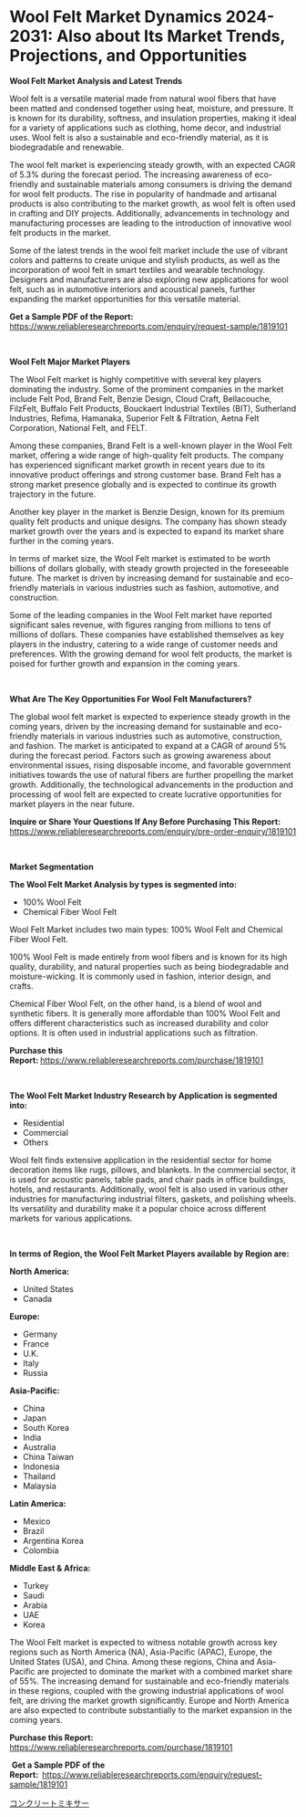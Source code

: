 <p><h1>Wool Felt Market Dynamics 2024-2031: Also about Its Market Trends, Projections, and Opportunities</h1></p><p><strong>Wool Felt Market Analysis and Latest Trends</strong></p>
<p><p>Wool felt is a versatile material made from natural wool fibers that have been matted and condensed together using heat, moisture, and pressure. It is known for its durability, softness, and insulation properties, making it ideal for a variety of applications such as clothing, home decor, and industrial uses. Wool felt is also a sustainable and eco-friendly material, as it is biodegradable and renewable.</p><p>The wool felt market is experiencing steady growth, with an expected CAGR of 5.3% during the forecast period. The increasing awareness of eco-friendly and sustainable materials among consumers is driving the demand for wool felt products. The rise in popularity of handmade and artisanal products is also contributing to the market growth, as wool felt is often used in crafting and DIY projects. Additionally, advancements in technology and manufacturing processes are leading to the introduction of innovative wool felt products in the market.</p><p>Some of the latest trends in the wool felt market include the use of vibrant colors and patterns to create unique and stylish products, as well as the incorporation of wool felt in smart textiles and wearable technology. Designers and manufacturers are also exploring new applications for wool felt, such as in automotive interiors and acoustical panels, further expanding the market opportunities for this versatile material.</p></p>
<p><strong>Get a Sample PDF of the Report:&nbsp;</strong> <a href="https://www.reliableresearchreports.com/enquiry/request-sample/1819101">https://www.reliableresearchreports.com/enquiry/request-sample/1819101</a></p>
<p>&nbsp;</p>
<p><strong>Wool Felt Major Market Players</strong></p>
<p><p>The Wool Felt market is highly competitive with several key players dominating the industry. Some of the prominent companies in the market include Felt Pod, Brand Felt, Benzie Design, Cloud Craft, Bellacouche, FilzFelt, Buffalo Felt Products, Bouckaert Industrial Textiles (BIT), Sutherland Industries, Refima, Hamanaka, Superior Felt & Filtration, Aetna Felt Corporation, National Felt, and FELT.</p><p>Among these companies, Brand Felt is a well-known player in the Wool Felt market, offering a wide range of high-quality felt products. The company has experienced significant market growth in recent years due to its innovative product offerings and strong customer base. Brand Felt has a strong market presence globally and is expected to continue its growth trajectory in the future.</p><p>Another key player in the market is Benzie Design, known for its premium quality felt products and unique designs. The company has shown steady market growth over the years and is expected to expand its market share further in the coming years.</p><p>In terms of market size, the Wool Felt market is estimated to be worth billions of dollars globally, with steady growth projected in the foreseeable future. The market is driven by increasing demand for sustainable and eco-friendly materials in various industries such as fashion, automotive, and construction.</p><p>Some of the leading companies in the Wool Felt market have reported significant sales revenue, with figures ranging from millions to tens of millions of dollars. These companies have established themselves as key players in the industry, catering to a wide range of customer needs and preferences. With the growing demand for wool felt products, the market is poised for further growth and expansion in the coming years.</p></p>
<p>&nbsp;</p>
<p><strong>What Are The Key Opportunities For Wool Felt Manufacturers?</strong></p>
<p><p>The global wool felt market is expected to experience steady growth in the coming years, driven by the increasing demand for sustainable and eco-friendly materials in various industries such as automotive, construction, and fashion. The market is anticipated to expand at a CAGR of around 5% during the forecast period. Factors such as growing awareness about environmental issues, rising disposable income, and favorable government initiatives towards the use of natural fibers are further propelling the market growth. Additionally, the technological advancements in the production and processing of wool felt are expected to create lucrative opportunities for market players in the near future.</p></p>
<p><strong>Inquire or Share Your Questions If Any Before Purchasing This Report:</strong> <a href="https://www.reliableresearchreports.com/enquiry/pre-order-enquiry/1819101">https://www.reliableresearchreports.com/enquiry/pre-order-enquiry/1819101</a></p>
<p>&nbsp;</p>
<p><strong>Market Segmentation</strong></p>
<p><strong>The Wool Felt Market Analysis by types is segmented into:</strong></p>
<p><ul><li>100% Wool Felt</li><li>Chemical Fiber Wool Felt</li></ul></p>
<p><p>Wool Felt Market includes two main types: 100% Wool Felt and Chemical Fiber Wool Felt. </p><p>100% Wool Felt is made entirely from wool fibers and is known for its high quality, durability, and natural properties such as being biodegradable and moisture-wicking. It is commonly used in fashion, interior design, and crafts.</p><p>Chemical Fiber Wool Felt, on the other hand, is a blend of wool and synthetic fibers. It is generally more affordable than 100% Wool Felt and offers different characteristics such as increased durability and color options. It is often used in industrial applications such as filtration.</p></p>
<p><strong>Purchase this Report:&nbsp;</strong><a href="https://www.reliableresearchreports.com/purchase/1819101">https://www.reliableresearchreports.com/purchase/1819101</a></p>
<p>&nbsp;</p>
<p><strong>The Wool Felt Market Industry Research by Application is segmented into:</strong></p>
<p><ul><li>Residential</li><li>Commercial</li><li>Others</li></ul></p>
<p><p>Wool felt finds extensive application in the residential sector for home decoration items like rugs, pillows, and blankets. In the commercial sector, it is used for acoustic panels, table pads, and chair pads in office buildings, hotels, and restaurants. Additionally, wool felt is also used in various other industries for manufacturing industrial filters, gaskets, and polishing wheels. Its versatility and durability make it a popular choice across different markets for various applications.</p></p>
<p>&nbsp;</p>
<p><strong>In terms of Region, the Wool Felt Market Players available by Region are:</strong></p>
<p>
    <p> <strong> North America: </strong>
        <ul>
            <li>United States</li>
            <li>Canada</li>
        </ul>
        </p> 
    <p> <strong> Europe: </strong>
        <ul>
            <li>Germany</li>
            <li>France</li>
            <li>U.K.</li>
            <li>Italy</li>
            <li>Russia</li>
        </ul>
        </p> 
    <p> <strong> Asia-Pacific: </strong>
        <ul>
            <li>China</li>
            <li>Japan</li>
            <li>South Korea</li>
            <li>India</li>
            <li>Australia</li>
            <li>China Taiwan</li>
            <li>Indonesia</li>
            <li>Thailand</li>
            <li>Malaysia</li>
        </ul>
        </p> 
    <p> <strong> Latin America: </strong>
        <ul>
            <li>Mexico</li>
            <li>Brazil</li>
            <li>Argentina Korea</li>
            <li>Colombia</li>
        </ul>
        </p> 
    <p> <strong> Middle East & Africa: </strong>
        <ul>
            <li>Turkey</li>
            <li>Saudi</li>
            <li>Arabia</li>
            <li>UAE</li>
            <li>Korea</li>
        </ul>
    </p>
    </p>
<p><p>The Wool Felt market is expected to witness notable growth across key regions such as North America (NA), Asia-Pacific (APAC), Europe, the United States (USA), and China. Among these regions, China and Asia-Pacific are projected to dominate the market with a combined market share of 55%. The increasing demand for sustainable and eco-friendly materials in these regions, coupled with the growing industrial applications of wool felt, are driving the market growth significantly. Europe and North America are also expected to contribute substantially to the market expansion in the coming years.</p></p>
<p><strong>Purchase this Report: </strong><a href="https://www.reliableresearchreports.com/purchase/1819101">https://www.reliableresearchreports.com/purchase/1819101</a></p>
<p>&nbsp;<strong>Get a Sample PDF of the Report:&nbsp;&nbsp;</strong><a href="https://www.reliableresearchreports.com/enquiry/request-sample/1819101">https://www.reliableresearchreports.com/enquiry/request-sample/1819101</a></p>
<p><strong></strong></p>
<p><p><a href="https://github.com/ppmazlotr77499/Market-Research-Report-List-1/blob/main/16567933948.md">コンクリートミキサー</a></p></p>